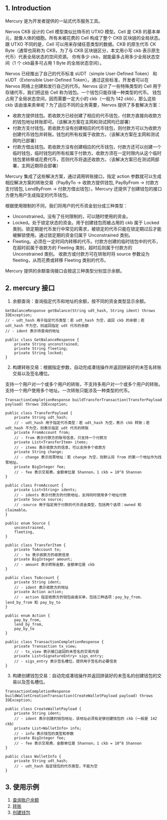 ## 1. Introduction

Mercury 是为开发者提供的一站式代币服务工具。

Nervos CKB 设计的 Cell 模型类似比特币的 UTXO 模型。Cell 是 CKB 的基本单元，就像人体的细胞。所有未被花费的 Cell 构成了整个 CKB 区块链的全局状态。跟 UTXO 不同的是，Cell
可以用来存储任意类型的数据。CKB 的原生代币 CK Byte（通常也简称为 CKB，为了与 CKB 区块链区分，本文用小写 ckb 表示原生代币）代表全局状态的空间资源。
你有多少 ckb，就能最多占用多少全局状态空间（1 个 ckb最多可占用 1 Byte 的全局状态空间）。

Nervos 已经推出了自己的代币标准 sUDT（simple User-Defined Token） 和 xUDT（Extensible User-Defined Token）。通过这些标准，开发者可以在 Nervos
网络上创建和发行自己的代币。Nervos 设计了一些特殊类型的 Cell 用于存储代币，我们把这些 Cell 称为钱包。一个钱包只能存储一种类型的代币。
钱包占用了全局状态空间，因而需要一定大小的 ckb（一般为 142 ckb），那么这些
ckb 该由谁来卖单呢？为了适应不同的业务需要，Nervos 提供了多套解决方案：

* 收款方提供钱包。若收款方已经创建了相应的代币钱包，付款方直接向收款方的钱包地址转账即可。（该解决方案在主网和测试网均已部署）
* 付款方支付钱包。若收款方没有创建相应的代币钱包，则付款方可以为收款方创建代币钱包并转账。钱包的所有权属于收款方。（该解决方案在主网和测试网均已部署）
* 付款方借出钱包。若收款方没有创建相应的代币钱包，付款方还可以创建一个临时钱包，临时钱包的所有权属于付款方。收款方须在一定时限内从这个临时钱包里转移或花费代币，否则代币将退还收款方。（该解决方案已在测试网部署，主网近期将会部署）

Mercury 集成了这些解决方案，通过调用转账接口，指定 action 参数就可以生成相应解决方案的转账交易（PayByTo -> 收款方提供钱包, PayByFrom -> 付款方支付钱包, LendByFrom ->
付款方借出钱包）。Mercury 还提供了创建钱包的接口方便为用户生成指定的代币钱包。

根据使用限制的不同，我们将用户的代币资金划分成三种类型：

* Unconstrained。没有了任何限制的，可以随时使用的资金。
* Locked。处于锁定状态的资金。用于创建钱包而被占用的 ckb 属于 Locked 类别。锁定期是代币发行中常见的需求，被锁定的代币只能在锁定期过后才能被解锁使用。通过锁定期的资金归属于 Unconstrained 类别。
* Fleeting。必须在一定时间内转移的代币。付款方创建的临时钱包中的代币，在超时前属于收款方的 Fleeting 类别，超时后则属于付款方的 Unconstrained 类别。
收款方或付款方可在转账时将 source 参数设为 fleeting，从而花费或转移 Fleeting 类别的代币。

Mercury 提供的余额查询接口会按这三种类型分别显示余额。

## 2. mercury 接口

1. 余额查询：查询指定代币和地址的余额，按不同的资金类型显示余额。

``` 
GetBalanceResponse getBalance(String udt_hash, String ident) throws IOException;
// - udt_hash 用于指定代币类型：若 udt_hash 为空，返回 ckb 的余额；若 udt_hash 不为空，则返回指定 udt 代币的余额
// - ident 表示待查询的地址

public class GetBalanceResponse {
    private String unconstrained;
    private String fleeting;
    private String locked;
}
```

2. 构建转账交易：根据指定参数，自动完成凑钱操作并返回拼装好的未签名转账交易以及签名槽位。

支持一个用户对一个或多个用户的转账，不支持多用户对一个或多个用户的转账。支持一个用户使用多个地址。一次转账只能涉及一种类型的代币。

```
TransactionCompletionResponse buildTransferTransaction(TransferPayload payload) throws IOException;

public class TransferPayload {
    private String udt_hash;   
    // - udt_hash 用于指定代币类型：若 udt_hash 为空，表示 ckb 转账；若 udt_hash 不为空，则表示指定 udt 代币的转账
    private FromAccount from;
    // - from 表示付款方的账号信息，只支持一个付款方
    private List<TransferItem> items;
    // - items 表示收款方的信息，可以支持多个收款方
    private String change;
    // - change 表示找零地址：若 change 为空，则默认将 from 的第一个地址作为找零地址。
    private BigInteger fee;
    // - fee 表示交易费，金额单位是 Shannon，1 ckb = 10^8 Shannon
}

public class FromAccount {
    private List<String> idents;
    // - idents 表示付款方的付款地址，支持同时使用多个地址付款
    private Source source;
    // -source 用于指定用于付款的代币资金类型，包括两个选项：owned 和 claimable。
}

public enum Source {
    unconstrained,
    fleeting,
}

public class TransferItem {
    private ToAccount to;
    // - to 表示收款方的收款信息 
    private BigInteger amount;
    // - amount 表示转账金额，金额单位是 ckb
}

public class ToAccount {
    private String ident;
    // - ident 表示收款方的地址
    private Action action;
    // - action 指定收款方的钱包由谁买单，包括三种选项：pay_by_from，lend_by_from 和 pay_by_to
}

public enum Action {
    pay_by_from,
    lend_by_from,
    pay_by_to
}

public class TransactionCompletionResponse {
    private Transaction tx_view;
    // - tx_view 表示接口返回的未签名的交易内容
    private List<SignatureEntry> sigs_entry;
    // - sigs_entry 表示签名槽位，提供用于签名的必要信息
}
```

3. 构建创建钱包交易：自动完成凑钱操作并返回拼装好的未签名的创建钱包的交易以及签名槽位。

```
TransactionCompletionResponse buildWalletCreationTransaction(CreateWalletPayload payload) throws IOException;

public class CreateWalletPayload {
    private String ident;
    // - ident 表示创建的钱包地址，该地址必须有足够创建钱包的 ckb（一般是 142 ckb）
    private List<WalletInfo> info;
    // - info 表示钱包的类型和参数
    private BigInteger fee;
    // - fee 表示交易费，金额单位是 Shannon，1 ckb = 10^8 Shannon
}

public class WalletInfo {
    private String udt_hash;
    // - udt_hash 指定钱包的代币类型，不能为空
}
```

## 3. 使用示例

1. [查询账户余额](./src/test/java/mercury/BalanceTest.java)
2. [转账](./src/test/java/mercury/TransferCompletioTest.java)
3. [创建钱包](./src/test/java/mercury/CreateWalletTest.java)
